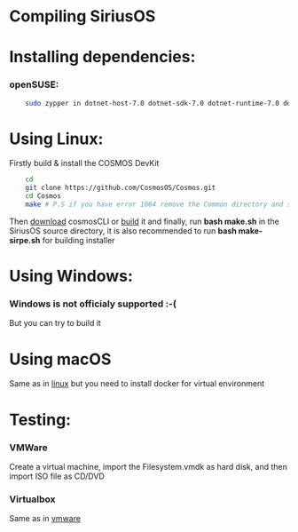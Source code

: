 # Compiling SiriusOS

# Installing dependencies:

### openSUSE:
```sh
    sudo zypper in dotnet-host-7.0 dotnet-sdk-7.0 dotnet-runtime-7.0 dotnet-hostfxr-7.0 dotnet-host yasm xorriso make
```

# Using Linux:
Firstly build & install the COSMOS DevKit

```sh
    cd
    git clone https://github.com/CosmosOS/Cosmos.git
    cd Cosmos
    make # P.S if you have error 1064 remove the Common directory and start make again
```
Then [download](https://github.com/PratyushKing/cosmosCLI/releases/tag/v1.3.1-stable) cosmosCLI or [build](https://github.com/PratyushKing/cosmosCLI/archive/refs/heads/main.zip) it
and finally, run **bash make.sh** in the SiriusOS source directory, it is also recommended to run **bash make-sirpe.sh** for building installer

# Using Windows:
### Windows is not officialy supported :-(
But you can try to build it

# Using macOS
Same as in [linux](#using-linux) but you need to install docker for virtual environment

# Testing:

### VMWare
Create a virtual machine, import the Filesystem.vmdk as hard disk, and then import ISO file as CD/DVD

### Virtualbox
Same as in [vmware](#vmware)